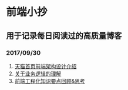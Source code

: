# 前端小抄
## 用于记录每日阅读过的高质量博客
### 2017/09/30
1. [天猫首页前端架构设计介绍](https://github.com/tmallfe/tmallfe.github.io/issues/35)
2. [关于业务逻辑的理解](http://blog.csdn.net/hjf19790118/article/details/6934428)
3. [前端工程化知识要点回顾&思考](https://github.com/kuitos/kuitos.github.io/issues/29)